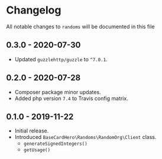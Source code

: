 # Changelog

All notable changes to `randoms` will be documented in this file

## 0.3.0 - 2020-07-30
- Updated `guzzlehttp/guzzle` to `^7.0.1`.

## 0.2.0 - 2020-07-28
- Composer package minor updates.
- Added php version `7.4` to Travis config matrix.

## 0.1.0 - 2019-11-22
- Initial release.
- Introduced `BaseCardHero\Randoms\RandomOrg\Client` class.
    - `generateSignedIntegers()`
    - `getUsage()`
